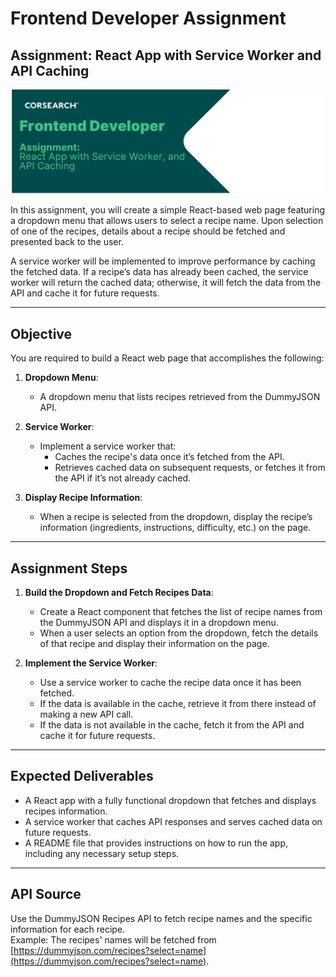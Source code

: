 # Frontend Developer Assignment

## Assignment: React App with Service Worker and API Caching

![Assignment Banner](../src/assets/images/Corsearch.jpg)

In this assignment, you will create a simple React-based web page featuring a dropdown menu that allows users to select a recipe name. Upon selection of one of the recipes, details about a recipe should be fetched and presented back to the user.

A service worker will be implemented to improve performance by caching the fetched data. If a recipe’s data has already been cached, the service worker will return the cached data; otherwise, it will fetch the data from the API and cache it for future requests.

---

## Objective

You are required to build a React web page that accomplishes the following:

1. **Dropdown Menu**:

   - A dropdown menu that lists recipes retrieved from the DummyJSON API.

2. **Service Worker**:

   - Implement a service worker that:
     - Caches the recipe's data once it’s fetched from the API.
     - Retrieves cached data on subsequent requests, or fetches it from the API if it’s not already cached.

3. **Display Recipe Information**:
   - When a recipe is selected from the dropdown, display the recipe’s information (ingredients, instructions, difficulty, etc.) on the page.

---

## Assignment Steps

1. **Build the Dropdown and Fetch Recipes Data**:

   - Create a React component that fetches the list of recipe names from the DummyJSON API and displays it in a dropdown menu.
   - When a user selects an option from the dropdown, fetch the details of that recipe and display their information on the page.

2. **Implement the Service Worker**:
   - Use a service worker to cache the recipe data once it has been fetched.
   - If the data is available in the cache, retrieve it from there instead of making a new API call.
   - If the data is not available in the cache, fetch it from the API and cache it for future requests.

---

## Expected Deliverables

- A React app with a fully functional dropdown that fetches and displays recipes information.
- A service worker that caches API responses and serves cached data on future requests.
- A README file that provides instructions on how to run the app, including any necessary setup steps.

---

## API Source

Use the DummyJSON Recipes API to fetch recipe names and the specific information for each recipe.  
Example: The recipes' names will be fetched from [https://dummyjson.com/recipes?select=name](https://dummyjson.com/recipes?select=name).
